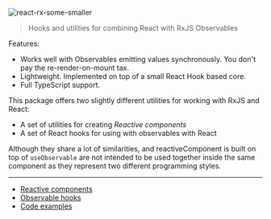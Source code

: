 ![react-rx-some-smaller](https://user-images.githubusercontent.com/81981/194187624-9abd09da-bf03-4886-b512-78c1f22fc2de.png)


> Hooks and utilities for combining React with RxJS Observables

Features:

- Works well with Observables emitting values synchronously. You don't pay the re-render-on-mount tax.
- Lightweight. Implemented on top of a small React Hook based core.
- Full TypeScript support.

This package offers two slightly different utilities for working with RxJS and React:

- A set of utilities for creating _Reactive components_
- A set of React hooks for using with observables with React

Although they share a lot of similarities, and reactiveComponent is built on top of `useObservable` are not intended to be used together inside the same component as they represent two different programming styles.

---

- [Reactive components](https://react-rx.dev/guide#reactive-components)
- [Observable hooks](https://react-rx.dev/guide#observable-hooks)
- [Code examples](https://react-rx.dev/examples)

